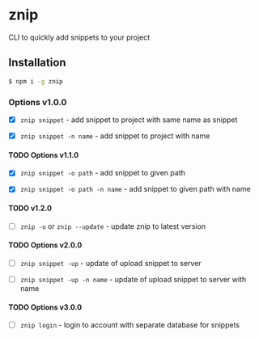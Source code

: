 # znip
CLI to quickly add snippets to your project

## Installation

```bash
$ npm i -g znip
```

### Options v1.0.0

- [x] `znip snippet` - add snippet to project with same name as snippet

- [x] `znip snippet -n name` - add snippet to project with name

#### TODO Options v1.1.0
- [x] `znip snippet -o path` - add snippet to given path

- [x] `znip snippet -o path -n name` - add snippet to given path with name

#### TODO v1.2.0
- [ ] `znip -u` or `znip --update` - update znip to latest version

#### TODO Options v2.0.0
- [ ] `znip snippet -up` - update of upload snippet to server

- [ ] `znip snippet -up -n name` - update of upload snippet to server with name

#### TODO Options v3.0.0
- [ ] `znip login` - login to account with separate database for snippets